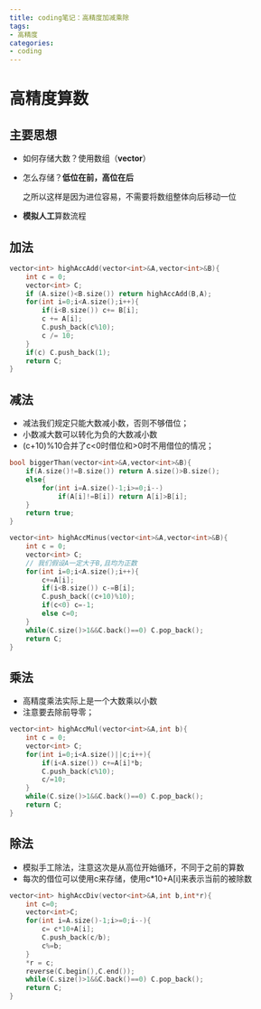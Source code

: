 ```yaml
---
title: coding笔记：高精度加减乘除
tags: 
- 高精度
categories:
- coding
---
```


# 高精度算数

## 主要思想

- 如何存储大数？使用数组（**vector**）

- 怎么存储？**低位在前，高位在后**

  之所以这样是因为进位容易，不需要将数组整体向后移动一位

- **模拟人工**算数流程

## 加法

```c++
vector<int> highAccAdd(vector<int>&A,vector<int>&B){
    int c = 0;
    vector<int> C;
    if (A.size()<B.size()) return highAccAdd(B,A);
    for(int i=0;i<A.size();i++){
        if(i<B.size()) c+= B[i];
        c += A[i];
        C.push_back(c%10);
        c /= 10;
    }
    if(c) C.push_back(1);
    return C;
}
```

## 减法

- 减法我们规定只能大数减小数，否则不够借位；
- 小数减大数可以转化为负的大数减小数
- (c+10)%10合并了c<0时借位和>0时不用借位的情况；

```c++
bool biggerThan(vector<int>&A,vector<int>&B){
    if(A.size()!=B.size()) return A.size()>B.size();
    else{
        for(int i=A.size()-1;i>=0;i--)
            if(A[i]!=B[i]) return A[i]>B[i];
    }
    return true;
}
```

```c++
vector<int> highAccMinus(vector<int>&A,vector<int>&B){
    int c = 0;
    vector<int> C;
    // 我们假设A一定大于B,且均为正数
    for(int i=0;i<A.size();i++){
        c+=A[i];
        if(i<B.size()) c-=B[i];
        C.push_back((c+10)%10);
        if(c<0) c=-1;
        else c=0;
    }
    while(C.size()>1&&C.back()==0) C.pop_back();
    return C;
}
```

## 乘法

- 高精度乘法实际上是一个大数乘以小数
- 注意要去除前导零；

```c++
vector<int> highAccMul(vector<int>&A,int b){
    int c = 0;
    vector<int> C;
    for(int i=0;i<A.size()||c;i++){
        if(i<A.size()) c+=A[i]*b;
        C.push_back(c%10);
        c/=10;
    }
    while(C.size()>1&&C.back()==0) C.pop_back();
    return C;
}
```

## 除法

- 模拟手工除法，注意这次是从高位开始循环，不同于之前的算数
- 每次的借位可以使用c来存储，使用c*10+A[i]来表示当前的被除数

```c++
vector<int> highAccDiv(vector<int>&A,int b,int*r){
    int c=0;
    vector<int>C;
    for(int i=A.size()-1;i>=0;i--){
        c= c*10+A[i];
        C.push_back(c/b);
        c%=b;
    }
    *r = c;
    reverse(C.begin(),C.end());
    while(C.size()>1&&C.back()==0) C.pop_back();
    return C;
}
```

